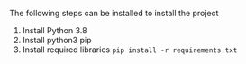 The following steps can be installed to install the project

1. Install Python 3.8
2. Install python3 pip
3. Install required libraries
`pip install -r requirements.txt`
